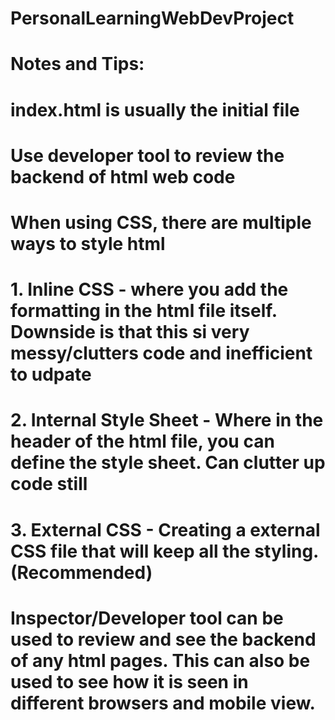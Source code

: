 # PersonalLearningWebDevProject

# Notes and Tips:

# index.html is usually the initial file
# Use developer tool to review the backend of html web code

# When using CSS, there are multiple ways to style html 
# 1. Inline CSS - where you add the formatting in the html file itself. Downside is that this si very messy/clutters code and inefficient to udpate
# 2. Internal Style Sheet - Where in the header of the html file, you can define the style sheet. Can clutter up code still
# 3. External CSS - Creating a external CSS file that will keep all the styling. (Recommended)

# Inspector/Developer tool can be used to review and see the backend of any html pages. This can also be used to see how it is seen in different browsers and mobile view.
